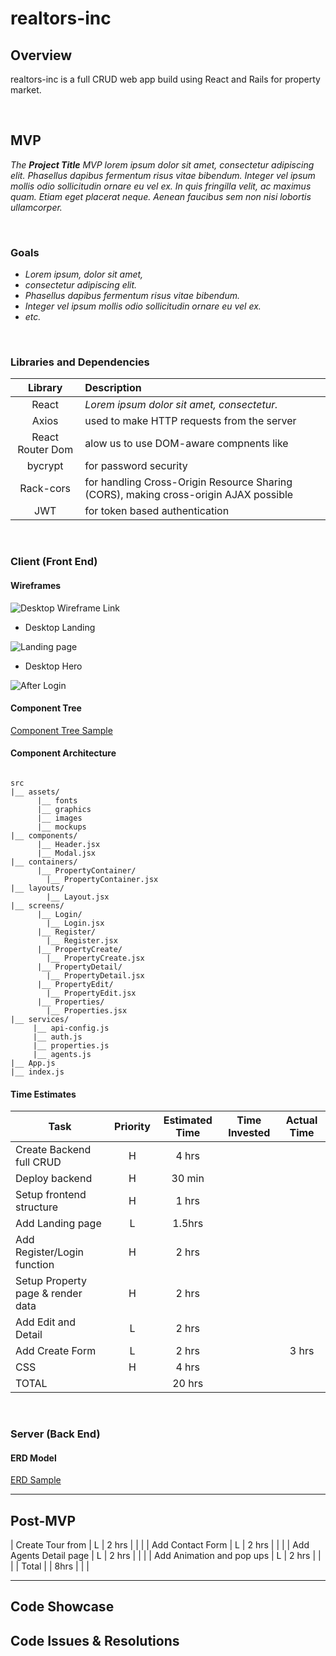# realtors-inc
## Overview

realtors-inc is a full CRUD web app build using React and Rails for property market.


<br>

## MVP

_The **Project Title** MVP lorem ipsum dolor sit amet, consectetur adipiscing elit. Phasellus dapibus fermentum risus vitae bibendum. Integer vel ipsum mollis odio sollicitudin ornare eu vel ex. In quis fringilla velit, ac maximus quam. Etiam eget placerat neque. Aenean faucibus sem non nisi lobortis ullamcorper._

<br>

### Goals

- _Lorem ipsum, dolor sit amet,_
- _consectetur adipiscing elit._
- _Phasellus dapibus fermentum risus vitae bibendum._
- _Integer vel ipsum mollis odio sollicitudin ornare eu vel ex._
- _etc._

<br>

### Libraries and Dependencies

|     Library      | Description                                |
| :--------------: | :----------------------------------------- |
|      React       | _Lorem ipsum dolor sit amet, consectetur._ |
|      Axios       | used to make HTTP requests from the server|
|   React Router Dom   | alow us to use DOM-aware compnents like <link> |
| bycrypt| for password security |
|     Rack-cors    | for handling Cross-Origin Resource Sharing (CORS), making cross-origin AJAX possible |
|  JWT | for token based authentication|

<br>

### Client (Front End)

#### Wireframes

![Desktop Wireframe Link](https://whimsical.com/realtors-inc-9qLSpADRvPQ1iBVr7vEN4E)

- Desktop Landing

![Landing page](https://i.imgur.com/occJknU.png)

- Desktop Hero

![After Login](https://i.imgur.com/my1T36C.png)


#### Component Tree

[Component Tree Sample](https://whimsical.com/component-tree-9KKNq7SgHxNugQxkEiB2Pk)

#### Component Architecture

``` structure

src
|__ assets/
      |__ fonts
      |__ graphics
      |__ images
      |__ mockups
|__ components/
      |__ Header.jsx
      |__ Modal.jsx
|__ containers/
      |__ PropertyContainer/
        |__ PropertyContainer.jsx
|__ layouts/
        |__ Layout.jsx
|__ screens/
      |__ Login/
        |__ Login.jsx
      |__ Register/
        |__ Register.jsx
      |__ PropertyCreate/
        |__ PropertyCreate.jsx
      |__ PropertyDetail/
        |__ PropertyDetail.jsx
      |__ PropertyEdit/
        |__ PropertyEdit.jsx
      |__ Properties/
        |__ Properties.jsx      
|__ services/
     |__ api-config.js
     |__ auth.js
     |__ properties.js
     |__ agents.js
|__ App.js
|__ index.js
```

#### Time Estimates


| Task                | Priority | Estimated Time | Time Invested | Actual Time |
| ------------------- | :------: | :------------: | :-----------: | :---------: |
| Create Backend full CRUD |    H     |     4 hrs      |        |        |
| Deploy backend   |    H     |     30 min      |        |     |
| Setup frontend structure   |    H     |     1 hrs      |       |      |
| Add Landing page   |    L     |     1.5hrs    |         |       |
| Add Register/Login function   |    H     |     2 hrs      |         |        |
| Setup Property page & render data    |    H     |     2 hrs      |         |      |
| Add Edit and Detail   |    L     |     2 hrs      |      |   |
| Add Create Form    |    L     |     2 hrs      |         |    3 hrs    |
| CSS    |    H     |     4 hrs      |        |      |
| TOTAL               |          |     20 hrs      |         |         |

<br>

### Server (Back End)

#### ERD Model


[ERD Sample](https://app.diagrams.net/#G1TB4fcCKouaGtlOUDQIfJesPlCRA-CDPl)
<br>

***

## Post-MVP

| Create Tour from    |    L     |     2 hrs      |      |     |
| Add Contact Form    |    L     |     2 hrs      |        |       |
| Add Agents Detail page   |    L     |     2 hrs      |         |     |
| Add Animation and pop ups   |    L     |     2 hrs      |        |        |
| Total  | | 8hrs    |        |          |

***

## Code Showcase



## Code Issues & Resolutions

